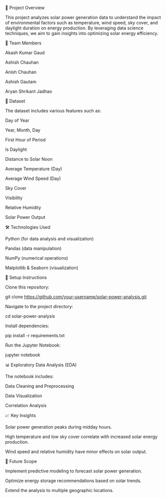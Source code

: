 📌 Project Overview

This project analyzes solar power generation data to understand the impact of environmental factors such as temperature, wind speed, sky cover, and daylight duration on energy production. By leveraging data science techniques, we aim to gain insights into optimizing solar energy efficiency.

👥 Team Members

Akash Kumar Gaud

Ashish Chauhan

Anish Chauhan

Ashish Gautam

Aryan Shrikant Jadhao

📂 Dataset

The dataset includes various features such as:

Day of Year

Year, Month, Day

First Hour of Period

Is Daylight

Distance to Solar Noon

Average Temperature (Day)

Average Wind Speed (Day)

Sky Cover

Visibility

Relative Humidity

Solar Power Output

🛠 Technologies Used

Python (for data analysis and visualization)

Pandas (data manipulation)

NumPy (numerical operations)

Matplotlib & Seaborn (visualization)

🚀 Setup Instructions

Clone this repository:

git clone https://github.com/your-username/solar-power-analysis.git

Navigate to the project directory:

cd solar-power-analysis

Install dependencies:

pip install -r requirements.txt

Run the Jupyter Notebook:

jupyter notebook

📊 Exploratory Data Analysis (EDA)

The notebook includes:

Data Cleaning and Preprocessing

Data Visualization

Correlation Analysis

📈 Key Insights

Solar power generation peaks during midday hours.

High temperature and low sky cover correlate with increased solar energy production.

Wind speed and relative humidity have minor effects on solar output.

📝 Future Scope

Implement predictive modeling to forecast solar power generation.

Optimize energy storage recommendations based on solar trends.

Extend the analysis to multiple geographic locations.
